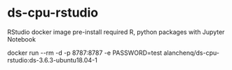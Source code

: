 # ds-cpu-rstudio
RStudio docker image pre-install required R, python packages with Jupyter Notebook


docker run --rm -d -p 8787:8787 -e PASSWORD=test alanchenq/ds-cpu-rstudio:ds-3.6.3-ubuntu18.04-1 
